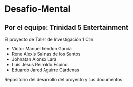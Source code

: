 # Desafio-Mental
## Por el equipo: Trinidad 5 Entertainment
El proyecto de Taller de Investigación 1
Con:
- Victor Manuel Rendon Garcia
- Rene Alexis Salinas de los Santos 
- Johnatan Alonso Lara
- Luis Jesus Reinaldo Espino
- Eduardo Jared Aguirre Cárdenas




Repositorio del desarrollo del proyecto y sus documentos